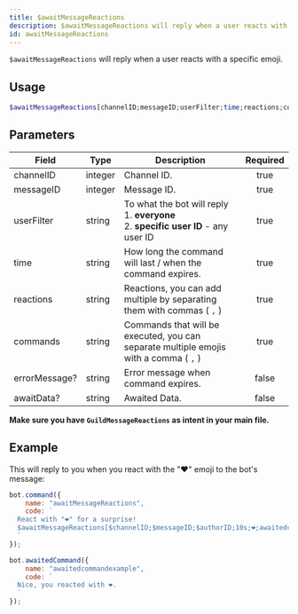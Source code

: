 ```yaml
---
title: $awaitMessageReactions
description: $awaitMessageReactions will reply when a user reacts with a specific emoji.
id: awaitMessageReactions
---
```


`$awaitMessageReactions` will reply when a user reacts with a specific emoji.

## Usage

```php
$awaitMessageReactions[channelID;messageID;userFilter;time;reactions;commands;errorMessage?;awaitData?]
```

## Parameters

| Field         | Type    | Description                                                                                    | Required |
|---------------|---------|------------------------------------------------------------------------------------------------|:--------:|
| channelID     | integer | Channel ID.                                                                                    |   true   |
| messageID     | integer | Message ID.                                                                                    |   true   |
| userFilter    | string  | To what the bot will reply <br /> 1. **everyone** <br /> 2. **specific user ID** - any user ID |   true   |
| time          | string  | How long the command will last / when the command expires.                                     |   true   |
| reactions     | string  | Reactions, you can add multiple by separating them with commas ( `,` )                         |   true   |
| commands      | string  | Commands that will be executed, you can separate multiple emojis with a comma ( `,` )          |   true   |
| errorMessage? | string  | Error message when command expires.                                                            |  false   |
| awaitData?    | string  | Awaited Data.                                                                                  |  false   |

**Make sure you have `GuildMessageReactions` as intent in your main file.**

## Example

This will reply to you when you react with the "❤️" emoji to the bot's message:

```js
bot.command({
    name: "awaitMessageReactions",
    code: `
  React with "❤️" for a surprise! 
  $awaitMessageReactions[$channelID;$messageID;$authorID;10s;❤️;awaitedcommandexample;Whoops! You didn't react in time..]
  `
});

bot.awaitedCommand({
    name: "awaitedcommandexample",
    code: `
  Nice, you reacted with ❤️.
  `
});
```
